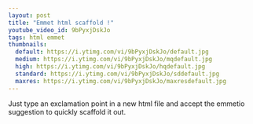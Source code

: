 ```yaml
---
layout: post
title: "Emmet html scaffold !"
youtube_video_id: 9bPyxjDskJo
tags: html emmet 
thumbnails:
  default: https://i.ytimg.com/vi/9bPyxjDskJo/default.jpg
  medium: https://i.ytimg.com/vi/9bPyxjDskJo/mqdefault.jpg
  high: https://i.ytimg.com/vi/9bPyxjDskJo/hqdefault.jpg
  standard: https://i.ytimg.com/vi/9bPyxjDskJo/sddefault.jpg
  maxres: https://i.ytimg.com/vi/9bPyxjDskJo/maxresdefault.jpg
---
```


Just type an exclamation point in a new html file and accept the emmetio suggestion to quickly scaffold it out.
